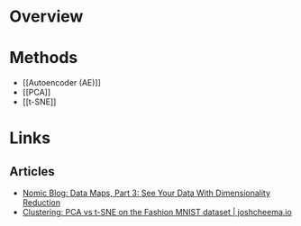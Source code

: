 # Overview
# Methods
- [[Autoencoder (AE)]]
- [[PCA]]
- [[t-SNE]]
# Links
## Articles
- [Nomic Blog: Data Maps, Part 3: See Your Data With Dimensionality Reduction](https://www.nomic.ai/blog/posts/see-your-data-with-dimensionality-reduction)
- [Clustering: PCA vs t-SNE on the Fashion MNIST dataset | joshcheema.io](https://www.joshcheema.io/post/2022-04-26-t-sne-on-the-mnist-dataset/)

